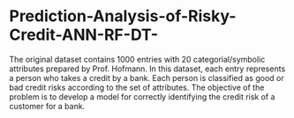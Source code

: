 # Prediction-Analysis-of-Risky-Credit-ANN-RF-DT-
The original dataset contains 1000 entries with 20 categorial/symbolic attributes prepared by Prof. Hofmann. In this dataset, each entry represents a person who takes a credit by a bank. Each person is classified as good or bad credit risks according to the set of attributes. The objective of the problem is to develop a model for correctly identifying the credit risk of a customer for a bank.
